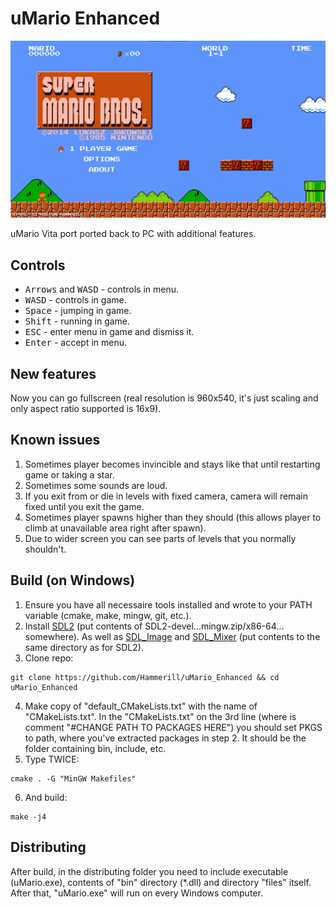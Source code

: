 # uMario Enhanced
<p align="center"><img src="./screenshots/main-menu.png"></p>

uMario Vita port ported back to PC with additional features.

## Controls
- <kbd>Arrows</kbd> and <kbd>WASD</kbd> - controls in menu.
- <kbd>WASD</kbd> - controls in game.
- <kbd>Space</kbd> - jumping in game.
- <kbd>Shift</kbd> - running in game.
- <kbd>ESC</kbd> - enter menu in game and dismiss it.
- <kbd>Enter</kbd> - accept in menu.

## New features
Now you can go fullscreen (real resolution is 960x540, it's just scaling and only aspect ratio supported is 16x9).

## Known issues 
1. Sometimes player becomes invincible and stays like that until restarting game or taking a star.
2. Sometimes some sounds are loud.
3. If you exit from or die in levels with fixed camera, camera will remain fixed until you exit the game.
4. Sometimes player spawns higher than they should (this allows player to climb at unavailable area right after spawn).
5. Due to wider screen you can see parts of levels that you normally shouldn't.

## Build (on Windows)
1. Ensure you have all necessaire tools installed and wrote to your PATH variable (cmake, make, mingw, git, etc.).
2. Install [SDL2](https://github.com/libsdl-org/SDL/releases/tag/release-2.24.0) (put contents of SDL2-devel...mingw.zip/x86-64... somewhere). As well as [SDL_Image](https://github.com/libsdl-org/SDL_image/releases/tag/release-2.6.2) and [SDL_Mixer](https://github.com/libsdl-org/SDL_mixer/releases/tag/release-2.6.2) (put contents to the same directory as for SDL2).
3. Clone repo:
  ```
  git clone https://github.com/Hammerill/uMario_Enhanced && cd uMario_Enhanced
  ```
4. Make copy of "default_CMakeLists.txt" with the name of "CMakeLists.txt". In the "CMakeLists.txt" on the 3rd line (where is comment "#CHANGE PATH TO PACKAGES HERE") you should set PKGS to path, where you've extracted packages in step 2. It should be the folder containing bin, include, etc.
5. Type TWICE:
  ```
  cmake . -G "MinGW Makefiles"
  ```
6. And build:
  ```
  make -j4
  ```

## Distributing
After build, in the distributing folder you need to include executable (uMario.exe), contents of "bin" directory (*.dll) and directory "files" itself. After that, "uMario.exe" will run on every Windows computer.
